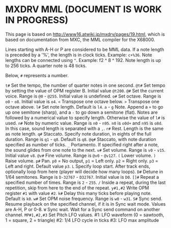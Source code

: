 MXDRV MML (DOCUMENT IS WORK IN PROGRESS)
=========

This page is based on http://www16.atwiki.jp/mxdrv/pages/19.html, which is based on documentation from MXC, the MML compiler for the X68000.

Lines starting with A-H or P are considered to be MML data.
If a note length is preceded by a '%', the length is in clock ticks. Example: `c+%36`.
Note lengths can be connected using `^`. Example: f2 ^ 8 ^ 192.
Note length is up to 256 ticks. A quarter note is 48 ticks.

Below, `#` represents a number.

`t#` Set the tempo, the number of quarter notes in one second.
`@t#` Set tempo by setting the value of OPM register B. Initial value `@t200`.
`@#` Set the current voice. Range is `@0` - `@255`. Initial value is undefined.
`o#` Set octave. Range is `o0` - `o8`. Initial value is `o4`.
`<` Transpose one octave below.
`>` Transpose one octave above.
`l#` Set note length. Default is `l4`.
`a` - `g` Note. Append a `+` to go up one semitone (sharp), and a `-` to go down a semitone (flat).
Notes are followed by a numerical value to specify length. Otherwise the value of `l#` is used.
`n#` Note by numeric value. Range is `n0` - `n95`. `n0` is `o0d+` and `n95` is `o8d`. In this case, sound length is separated with a `,`.
`r#` Rest. Length is the same as note length.
`q#` Staccato. Specify note duration, in eights of the full duration. Range is `q1` - `q8`. Default is `q8`.
`@q#` Staccato, with note duration specified as number of ticks.
`_` Portamento. If specified right after a note, the sound glides from one note to the next.
`v#` Set volume. Range is `v0` - `v15`. Initial value `v8`.
`@v#` Fine volume. Range is `@v0` - `@v127`.
`(` Lower volume.
`)` Raise volume.
`p#` Pan. `p0` = No output, `p1` = Left only. `p2` = Right only. `p3` = Left and right. Default value `p3`.
`L` Specify loop start. After track ends, optionally loop from here (player will decide how many loops).
`D#` Detune in 1/64 semitones. Range is `D-32767` - `D32767`. Initial value is `D0`.
`[]#` Repeat a specified number of times. Range is `2` - `255`.
`/` Inside a repeat, during the last repetition, skip from here to the end of the repeat.
`y#1,#2` Write OPM register `#1` with value `#2`.
`k#` Delay this many ticks before playing note. Default is `k0`.
`w#` Set OPM noise frequency. Range is `w0` - `w31`.
`S#` Sync send. Resume playback on the specified channel, if it is in Sync wait mode. Values are A-H, P or 0-8.
`W` Sync wait. Wait for a Sync send command on another channel.
`MP#1,#2,#3` Set Pitch LFO values.
#1: LFO waveform (0 = sawtooth, 1 = square, 2 = triangle)
#2: 1/4 LFO cycle in ticks
#3: LFO max amplitude
